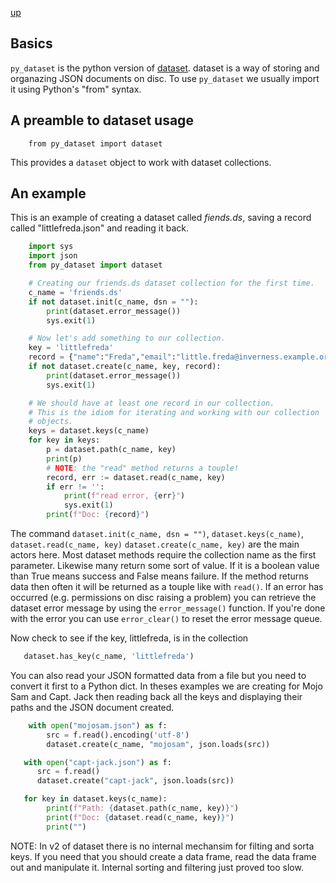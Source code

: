 
[up](./)

## Basics

`py_dataset` is the python version of [dataset](https://caltechlibrary.github.io/dataset). dataset is a way of storing and organazing JSON documents
on disc. To use `py_dataset` we usually import it using Python's 
"from" syntax.

## A preamble to dataset usage

```
    from py_dataset import dataset
```

This provides a `dataset` object to work with dataset collections.


## An example

This is an example of creating a dataset called *fiends.ds*, saving
a record called "littlefreda.json" and reading it back.

```python
    import sys
    import json
    from py_dataset import dataset

    # Creating our friends.ds dataset collection for the first time.
    c_name = 'friends.ds'
    if not dataset.init(c_name, dsn = ""):
        print(dataset.error_message())
        sys.exit(1)

    # Now let's add something to our collection.
    key = 'littlefreda'
    record = {"name":"Freda","email":"little.freda@inverness.example.org"}
    if not dataset.create(c_name, key, record):
        print(dataset.error_message())
        sys.exit(1)

    # We should have at least one record in our collection.
    # This is the idiom for iterating and working with our collection
    # objects.
    keys = dataset.keys(c_name)
    for key in keys:
        p = dataset.path(c_name, key)
        print(p)
        # NOTE: the "read" method returns a touple!
        record, err := dataset.read(c_name, key)
        if err != '':
            print(f"read error, {err}")
            sys.exit(1)
        print(f"Doc: {record}")
```

The command `dataset.init(c_name, dsn = "")`, `dataset.keys(c_name)`, 
`dataset.read(c_name, key)` `dataset.create(c_name, key)` are the
main actors here.  Most dataset methods require 
the collection name as the first parameter.  Likewise many return
some sort of value. If it is a boolean value than True means
success and False means failure.  If the method returns data then
often it will be returned as a touple like with `read()`.
If an error has occurred (e.g. permissions on disc raising a problem)
you can retrieve the dataset error message by using the `error_message()`
function.  If you're done with the error you can use `error_clear()`
to reset the error message queue.

Now check to see if the key, littlefreda, is in the collection

```python
   dataset.has_key(c_name, 'littlefreda')
```

You can also read your JSON formatted data from a file 
but you need to convert it first to a Python dict.
In theses examples we are creating for Mojo Sam
and Capt. Jack then reading back all the keys
and displaying their paths and the JSON document
created.

```python
    with open("mojosam.json") as f:
        src = f.read().encoding('utf-8')
        dataset.create(c_name, "mojosam", json.loads(src))

   with open("capt-jack.json") as f:
      src = f.read()
      dataset.create("capt-jack", json.loads(src))

   for key in dataset.keys(c_name):
        print(f"Path: {dataset.path(c_name, key)}")
        print(f"Doc: {dataset.read(c_name, key)}")
        print("")
```

NOTE: In v2 of dataset there is no internal mechansim for filting
and sorta keys. If you need that you should create a data frame,
read the data frame out and manipulate it.  Internal sorting and
filtering just proved too slow.

